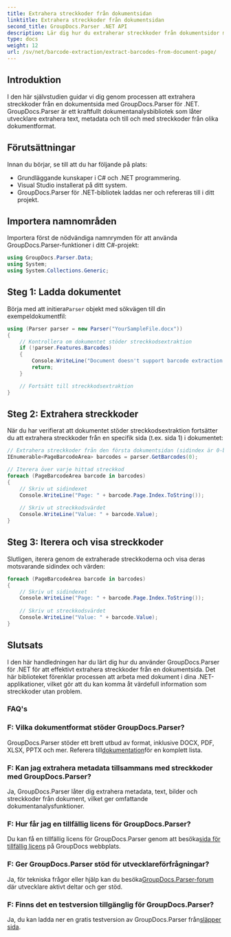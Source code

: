```yaml
---
title: Extrahera streckkoder från dokumentsidan
linktitle: Extrahera streckkoder från dokumentsidan
second_title: GroupDocs.Parser .NET API
description: Lär dig hur du extraherar streckkoder från dokumentsidor med GroupDocs.Parser för .NET. Den här handledningen ger steg-för-steg-guide för streckkodsextraktion.
type: docs
weight: 12
url: /sv/net/barcode-extraction/extract-barcodes-from-document-page/
---
```

## Introduktion
I den här självstudien guidar vi dig genom processen att extrahera streckkoder från en dokumentsida med GroupDocs.Parser för .NET. GroupDocs.Parser är ett kraftfullt dokumentanalysbibliotek som låter utvecklare extrahera text, metadata och till och med streckkoder från olika dokumentformat.
## Förutsättningar

Innan du börjar, se till att du har följande på plats:
- Grundläggande kunskaper i C# och .NET programmering.
- Visual Studio installerat på ditt system.
- GroupDocs.Parser för .NET-bibliotek laddas ner och refereras till i ditt projekt.
## Importera namnområden
Importera först de nödvändiga namnrymden för att använda GroupDocs.Parser-funktioner i ditt C#-projekt:

```csharp
using GroupDocs.Parser.Data;
using System;
using System.Collections.Generic;
```
## Steg 1: Ladda dokumentet

 Börja med att initiera`Parser` objekt med sökvägen till din exempeldokumentfil:

```csharp
using (Parser parser = new Parser("YourSampleFile.docx"))
{
    // Kontrollera om dokumentet stöder streckkodsextraktion
    if (!parser.Features.Barcodes)
    {
        Console.WriteLine("Document doesn't support barcode extraction.");
        return;
    }

    // Fortsätt till streckkodsextraktion
}
```
## Steg 2: Extrahera streckkoder

När du har verifierat att dokumentet stöder streckkodsextraktion fortsätter du att extrahera streckkoder från en specifik sida (t.ex. sida 1) i dokumentet:

```csharp
// Extrahera streckkoder från den första dokumentsidan (sidindex är 0-baserat)
IEnumerable<PageBarcodeArea> barcodes = parser.GetBarcodes(0);

// Iterera över varje hittad streckkod
foreach (PageBarcodeArea barcode in barcodes)
{
    // Skriv ut sidindexet
    Console.WriteLine("Page: " + barcode.Page.Index.ToString());
    
    // Skriv ut streckkodsvärdet
    Console.WriteLine("Value: " + barcode.Value);
}
```
## Steg 3: Iterera och visa streckkoder

Slutligen, iterera genom de extraherade streckkoderna och visa deras motsvarande sidindex och värden:

```csharp
foreach (PageBarcodeArea barcode in barcodes)
{
    // Skriv ut sidindexet
    Console.WriteLine("Page: " + barcode.Page.Index.ToString());
    
    // Skriv ut streckkodsvärdet
    Console.WriteLine("Value: " + barcode.Value);
}
```
## Slutsats

I den här handledningen har du lärt dig hur du använder GroupDocs.Parser för .NET för att effektivt extrahera streckkoder från en dokumentsida. Det här biblioteket förenklar processen att arbeta med dokument i dina .NET-applikationer, vilket gör att du kan komma åt värdefull information som streckkoder utan problem.

### FAQ's

### F: Vilka dokumentformat stöder GroupDocs.Parser?
 GroupDocs.Parser stöder ett brett utbud av format, inklusive DOCX, PDF, XLSX, PPTX och mer. Referera till[dokumentation](https://reference.groupdocs.com/parser/net/)för en komplett lista.

### F: Kan jag extrahera metadata tillsammans med streckkoder med GroupDocs.Parser?
Ja, GroupDocs.Parser låter dig extrahera metadata, text, bilder och streckkoder från dokument, vilket ger omfattande dokumentanalysfunktioner.

### F: Hur får jag en tillfällig licens för GroupDocs.Parser?
 Du kan få en tillfällig licens för GroupDocs.Parser genom att besöka[sida för tillfällig licens](https://purchase.groupdocs.com/temporary-license/) på GroupDocs webbplats.

### F: Ger GroupDocs.Parser stöd för utvecklareförfrågningar?
 Ja, för tekniska frågor eller hjälp kan du besöka[GroupDocs.Parser-forum](https://forum.groupdocs.com/c/parser/17) där utvecklare aktivt deltar och ger stöd.

### F: Finns det en testversion tillgänglig för GroupDocs.Parser?
 Ja, du kan ladda ner en gratis testversion av GroupDocs.Parser från[släpper sida](https://releases.groupdocs.com/).